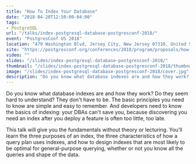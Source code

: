 ```yaml
---
title: "How To Index Your Database"
date: "2018-04-20T12:50:00-04:00"
tags:
- PostgreSQL
url: "/talks/index-postgresql-database-postgresconf-2018/"
event: "PostgresConf US 2018"
location: "479 Washington Blvd, Jersey City, New Jersey 07310, United States"
site: "https://postgresconf.org/conferences/2018/program/proposals/how-to-index-your-database"
video: ""
slides: "/slides/index-postgresql-database-postgresconf-2018/"
thumbnail: "/slides/index-postgresql-database-postgresconf-2018/thumbnail.jpg"
image: "/slides/index-postgresql-database-postgresconf-2018/cover.jpg"
description: "Do you know what database indexes are and how they work? Do they seem hard to understand? They don't have to be."
---
```

Do you know what database indexes are and how they work? Do they seem hard to understand? They don't have to be. The basic principles you need to know are simple and easy to remember. And developers need to know the basics of indexing: your DBAs can't save you, because discovering you need an index after you deploy a feature is often too little, too late.

<!--more-->

This talk will give you the fundamentals without theory or lecturing. You’ll learn the three purposes of an index, the three characteristics of how a query plan uses indexes, and how to design indexes that are most likely to be optimal for general-purpose querying, whether or not you know all the queries and shape of the data.

